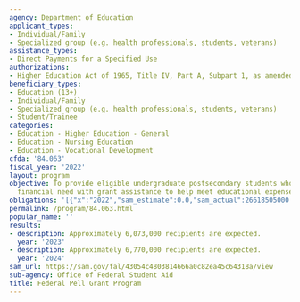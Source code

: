 ```yaml
---
agency: Department of Education
applicant_types:
- Individual/Family
- Specialized group (e.g. health professionals, students, veterans)
assistance_types:
- Direct Payments for a Specified Use
authorizations:
- Higher Education Act of 1965, Title IV, Part A, Subpart 1, as amended.
beneficiary_types:
- Education (13+)
- Individual/Family
- Specialized group (e.g. health professionals, students, veterans)
- Student/Trainee
categories:
- Education - Higher Education - General
- Education - Nursing Education
- Education - Vocational Development
cfda: '84.063'
fiscal_year: '2022'
layout: program
objective: To provide eligible undergraduate postsecondary students who have demonstrated
  financial need with grant assistance to help meet educational expenses.
obligations: '[{"x":"2022","sam_estimate":0.0,"sam_actual":26618505000.0,"usa_spending_actual":26117134344.62},{"x":"2023","sam_estimate":29805635000.0,"sam_actual":0.0,"usa_spending_actual":18162152604.37},{"x":"2024","sam_estimate":38053150000.0,"sam_actual":0.0,"usa_spending_actual":0.0}]'
permalink: /program/84.063.html
popular_name: ''
results:
- description: Approximately 6,073,000 recipients are expected.
  year: '2023'
- description: Approximately 6,770,000 recipients are expected.
  year: '2024'
sam_url: https://sam.gov/fal/43054c4803814666a0c82ea45c64318a/view
sub-agency: Office of Federal Student Aid
title: Federal Pell Grant Program
---
```

